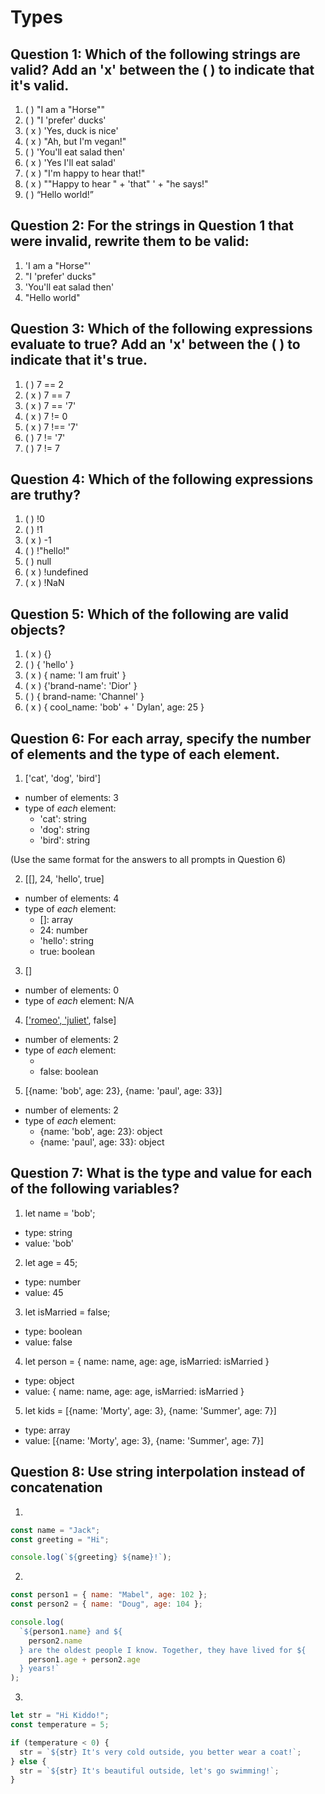 # Types

## Question 1: Which of the following strings are valid? Add an 'x' between the ( ) to indicate that it's valid.

1. ( ) "I am a "Horse""
2. ( ) "I 'prefer' ducks'
3. ( x ) 'Yes, duck is nice'
4. ( x ) "Ah, but I\'m vegan!"
5. ( ) 'You'll eat salad then'
6. ( x ) 'Yes I\'ll eat salad'
7. ( x ) "I'm happy to hear that!"
8. ( x ) "\"Happy to hear " + 'that" ' + "he says!"
9. ( ) “Hello world!”

## Question 2: For the strings in Question 1 that were invalid, rewrite them to be valid:

1. 'I am a "Horse"'
2. "I 'prefer' ducks"
3. 'You\'ll eat salad then'
4. "Hello world"

## Question 3: Which of the following expressions evaluate to true? Add an 'x' between the ( ) to indicate that it's true.

1. ( ) 7 == 2
2. ( x ) 7 == 7
3. ( x ) 7 == '7'
4. ( x ) 7 != 0
5. ( x ) 7 !== '7'
6. ( ) 7 != '7'
7. ( ) 7 != 7

## Question 4: Which of the following expressions are truthy?

1. ( ) !0
2. ( ) !1
3. ( x ) -1
4. ( ) !"hello!"
5. ( ) null
6. ( x ) !undefined
7. ( x ) !NaN

## Question 5: Which of the following are valid objects?

1. ( x ) {}
2. ( ) { 'hello' }
3. ( x ) { name: 'I am fruit' }
4. ( x ) {'brand-name': 'Dior' }
5. ( ) { brand-name: 'Channel' }
6. ( x ) { cool_name: 'bob' + ' Dylan', age: 25 }

## Question 6: For each array, specify the number of elements and the type of each element.

1. ['cat', 'dog', 'bird']

- number of elements: 3
- type of _each_ element:
  - 'cat': string
  - 'dog': string
  - 'bird': string

(Use the same format for the answers to all prompts in Question 6)

2. [[], 24, 'hello', true]

- number of elements: 4
- type of _each_ element:
  - []: array
  - 24: number
  - 'hello': string
  - true: boolean

3. []

- number of elements: 0
- type of _each_ element: N/A

4. [['romeo', 'juliet'], false]

- number of elements: 2
- type of _each_ element:
  - ['romeo', 'juliet']: array
  - false: boolean

5. [{name: 'bob', age: 23}, {name: 'paul', age: 33}]

- number of elements: 2
- type of _each_ element:
  - {name: 'bob', age: 23}: object
  - {name: 'paul', age: 33}: object

## Question 7: What is the type and value for each of the following variables?

1. let name = 'bob';

- type: string
- value: 'bob'

2. let age = 45;

- type: number
- value: 45

3. let isMarried = false;

- type: boolean
- value: false

4. let person = { name: name, age: age, isMarried: isMarried }

- type: object
- value: { name: name, age: age, isMarried: isMarried }

5. let kids = [{name: 'Morty', age: 3}, {name: 'Summer', age: 7}]

- type: array
- value: [{name: 'Morty', age: 3}, {name: 'Summer', age: 7}]

## Question 8: Use string interpolation instead of concatenation

1.

```js
const name = "Jack";
const greeting = "Hi";

console.log(`${greeting} ${name}!`);
```

2.

```js
const person1 = { name: "Mabel", age: 102 };
const person2 = { name: "Doug", age: 104 };

console.log(
  `${person1.name} and ${
    person2.name
  } are the oldest people I know. Together, they have lived for ${
    person1.age + person2.age
  } years!`
);
```

3.

```js
let str = "Hi Kiddo!";
const temperature = 5;

if (temperature < 0) {
  str = `${str} It's very cold outside, you better wear a coat!`;
} else {
  str = `${str} It's beautiful outside, let's go swimming!`;
}
```
